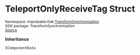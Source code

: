 
# TeleportOnlyReceiveTag Struct
<sup>
Namespace: Improbable.Gdk.<a href="{{urlRoot}}/api/transform-synchronization-index">TransformSynchronization</a><br/>
GDK package: TransformSynchronization<br/>
<a href="https://www.github.com/spatialos/gdk-for-unity/blob/0.3.3/workers/unity/Packages/io.improbable.gdk.transformsynchronization/Components/TeleportOnlyReceiveTag.cs/#L5">Source</a>
<style>
a code {
                    padding: 0em 0.25em!important;
}
code {
                    background-color: #ffffff!important;
}
</style>
</sup>




</p>

<b>Inheritance</b>

<code>IComponentData</code>













